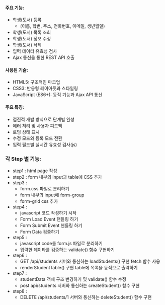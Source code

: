 #### 주요 기능:
* 학생(도서) 등록 
    - (이름, 학번, 주소, 전화번호, 이메일, 생년월일)
* 학생(도서) 목록 조회
* 학생(도서) 정보 수정
* 학생(도서) 삭제
* 입력 데이터 유효성 검사
* Ajax 통신을 통한 REST API 호출

#### 사용된 기술:
* HTML5: 구조적인 마크업
* CSS3: 반응형 레이아웃과 스타일링
* JavaScript (ES6+): 동적 기능과 Ajax API 통신

#### 주요 특징:
* 점진적 개발 방식으로 단계별 완성
* 에러 처리 및 사용자 피드백
* 로딩 상태 표시
* 수정 모드와 등록 모드 전환
* 입력 필드별 실시간 유효성 검사(js)

### 각 Step 별 기능:
* step1 : html page 작성
* step2 : form 내부의 input과 table에 CSS 추가
* step3 : 
    - form.css 파일로 분리하기
    - form 내부의 input에 form-group
    - form-grid css 추가
* step4 : 
    - javascript 코드 작성하기 시작 
    - Form Load Event 핸들링 하기
    - Form Submit Event 핸들링 하기
    - Form Data 검증하기
* step5 :
    - javascript code를 form.js 파일로 분리하기 
    - 입력한 데이타를 검증하는 validate() 함수 구현하기
* step6 :
    - GET /api/students 서버와 통신하는 loadStudents() 구현 fetch 함수 사용
    - renderStudentTable() 구현 table에 목록을 동적으로 출력하기
* step7 : 
    - studentData 객체 구조 변경하기 및 validate() 함수 수정
    - post api/students 서버와 통신하는 createStudent() 함수 구현
* step8 :
    - DELETE /api/students/1 서버와 통신하는 deleteStudent() 함수 구현